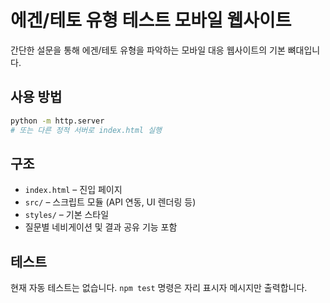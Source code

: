 # 에겐/테토 유형 테스트 모바일 웹사이트

간단한 설문을 통해 에겐/테토 유형을 파악하는 모바일 대응 웹사이트의 기본 뼈대입니다.

## 사용 방법

```bash
python -m http.server
# 또는 다른 정적 서버로 index.html 실행
```

## 구조

- `index.html` – 진입 페이지
- `src/` – 스크립트 모듈 (API 연동, UI 렌더링 등)
- `styles/` – 기본 스타일
- 질문별 네비게이션 및 결과 공유 기능 포함

## 테스트

현재 자동 테스트는 없습니다. `npm test` 명령은 자리 표시자 메시지만 출력합니다.

